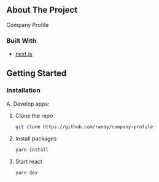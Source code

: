 <!-- ABOUT THE PROJECT -->
## About The Project


Company Profile

### Built With

* [next.js](https://nextjs.org/)

<!-- GETTING STARTED -->
## Getting Started

### Installation

A. Develop apps:
  1. Clone the repo
     ```sh
     git clone https://github.com/rwndy/company-profile
     ```
  2. Install packages
     ```sh
     yarn install
     ```
  3. Start react
     ```sh
     yarn dev 
     ```
